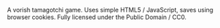 A vorish tamagotchi game. Uses simple HTML5 / JavaScript, saves using browser cookies. Fully licensed under the Public Domain / CC0.
